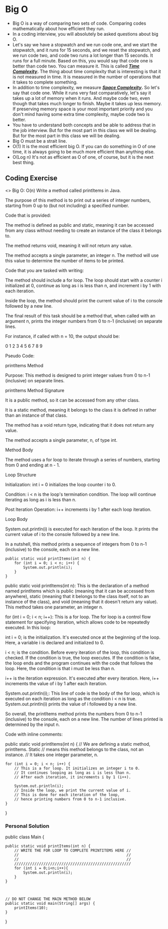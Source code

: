 # Big O

- Big O is a way of comparing two sets of code. Comparing codes mathematically about how efficient they run.
- In a coding interview, you will absolutely be asked questions about big O.
- Let's say we have a stopwatch and we run code one, and we start the stopwatch, and it runs for 15 seconds, and we reset the stopwatch, and we run code two, and code two runs a lot longer than 15 seconds. It runs for a full minute. Based on this, you would say that code one is better than code two. You can measure it. This is called **[*Time Complexity*](https://www.notion.so/Big-O-ceaf7ea66cc7408cbceab08e22b47b3c?pvs=21).** The thing about time complexity that is interesting is that it is not measured in time.  It is measured in the number of operations that it takes to complete something.
- In addition to time complexity, we measure ***[Space Complexity](https://www.notion.so/Big-O-ceaf7ea66cc7408cbceab08e22b47b3c?pvs=21)*.**  So let's say that code one. While it runs very fast comparatively, let's say it takes up a lot of memory when it runs. And maybe code two, even though that takes much longer to finish. Maybe it takes up less memory. If preserving memory space is your most important priority and you don't mind having some extra time complexity, maybe code two is better.
- You have to understand both concepts and be able to address that in the job interview. But for the most part in this class we will be dealing. But for the most part in this class we will be dealing.
- Big O must be a strait line.
- O(1) It is the most efficient big O. If you can do something in O of one time, it is always going to be much more efficient than anything else.
- O(Log n) It's not as efficient as O of one, of course, but it is the next best thing.

## Coding Exercise

<> Big O: O(n)
Write a method called printItems in Java.

The purpose of this method is to print out a series of integer numbers, starting from 0 up to (but not including) a specified number.

Code that is provided:

The method is defined as public and static, meaning it can be accessed from any class without needing to create an instance of the class it belongs to.

The method  returns void, meaning it will not return any value.

The method accepts a single parameter, an integer n. The method will use this value to determine the number of items to be printed.

Code that you are tasked with writing:

The method should include a for loop. The loop should start with a counter i initialized at 0, continue as long as i is less than n, and increment i by 1 with each iteration.

Inside the loop, the method should print the current value of i to the console followed by a new line.

The final result of this task should be a method that, when called with an argument n, prints the integer numbers from 0 to n-1 (inclusive) on separate lines.

For instance, if called with n = 10, the output should be:

0
1
2
3
4
5
6
7
8
9

Pseudo Code:

printItems Method

Purpose: This method is designed to print integer values from 0 to n-1 (inclusive) on separate lines.

printItems Method Signature

It is a public method, so it can be accessed from any other class.

It is a static method, meaning it belongs to the class it is defined in rather than an instance of that class.

The method has a void return type, indicating that it does not return any value.

The method accepts a single parameter, n, of type int.

Method Body

The method uses a for loop to iterate through a series of numbers, starting from 0 and ending at n - 1.

Loop Structure

Initialization: int i = 0 initializes the loop counter i to 0.

Condition: i < n is the loop's termination condition. The loop will continue iterating as long as i is less than n.

Post Iteration Operation: i++ increments i by 1 after each loop iteration.

Loop Body

System.out.println(i) is executed for each iteration of the loop. It prints the current value of i to the console followed by a new line.

In a nutshell, this method prints a sequence of integers from 0 to n-1 (inclusive) to the console, each on a new line.

    public static void printItems(int n) {
        for (int i = 0; i < n; i++) {
            System.out.println(i);
        }
    }

public static void printItems(int n): This is the declaration of a method named printItems which is public (meaning that it can be accessed from anywhere), static (meaning that it belongs to the class itself, not to an instance of the class), and void (meaning that it doesn't return any value). This method takes one parameter, an integer n.

for (int i = 0; i < n; i++): This is a for loop. The for loop is a control flow statement for specifying iteration, which allows code to be repeatedly executed. In this loop:

int i = 0; is the initialization. It's executed once at the beginning of the loop. Here, a variable i is declared and initialized to 0.

i < n; is the condition. Before every iteration of the loop, this condition is checked. If the condition is true, the loop executes. If the condition is false, the loop ends and the program continues with the code that follows the loop. Here, the condition is that i must be less than n.

i++ is the iteration expression. It's executed after every iteration. Here, i++ increments the value of i by 1 after each iteration.

System.out.println(i);: This line of code is the body of the for loop, which is executed on each iteration as long as the condition i < n is true. System.out.println(i) prints the value of i followed by a new line.

So overall, the printItems method prints the numbers from 0 to n-1 (inclusive) to the console, each on a new line. The number of lines printed is determined by the input n.

Code with inline comments:

public static void printItems(int n) {
    // We are defining a static method, printItems. Static
    // means this method belongs to the class, not an instance.
    // It takes one integer parameter, n.

    for (int i = 0; i < n; i++) {
        // This is a for loop. It initializes an integer i to 0.
        // It continues looping as long as i is less than n.
        // After each iteration, it increments i by 1 (i++).

        System.out.println(i);
        // Inside the loop, we print the current value of i.
        // This is done for each iteration of the loop,
        // hence printing numbers from 0 to n-1 inclusive.
    }
}

### Personal Solution

public class Main {

    public static void printItems(int n) {
        // WRITE THE FOR LOOP TO COMPLETE PRINTITEMS HERE //
        //                                                //
        //                                                //
        ////////////////////////////////////////////////////
        for (int i = 0;i<n;i++){
            System.out.println(i);
        }
    }



    // DO NOT CHANGE THE MAIN METHOD BELOW
    public static void main(String[] args) {
        printItems(10);
    }

}
